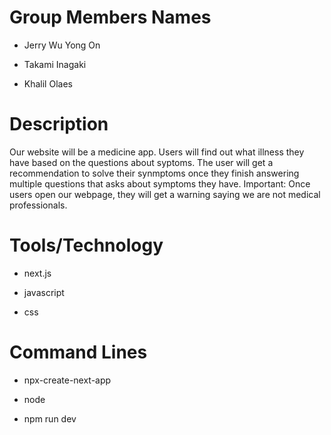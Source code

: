 # Group Members Names
- Jerry Wu Yong On
* Takami Inagaki
+ Khalil Olaes 


# Description
 Our website will be a medicine app. Users will find out what illness they have based on the questions about syptoms.
 The user will get a recommendation to solve their synmptoms once they finish answering multiple questions that asks about symptoms they have. 
 Important: Once users open our webpage, they will get a warning saying we are not medical professionals.


# Tools/Technology
- next.js
* javascript
+ css

# Command Lines
- npx-create-next-app
* node
+ npm run dev
